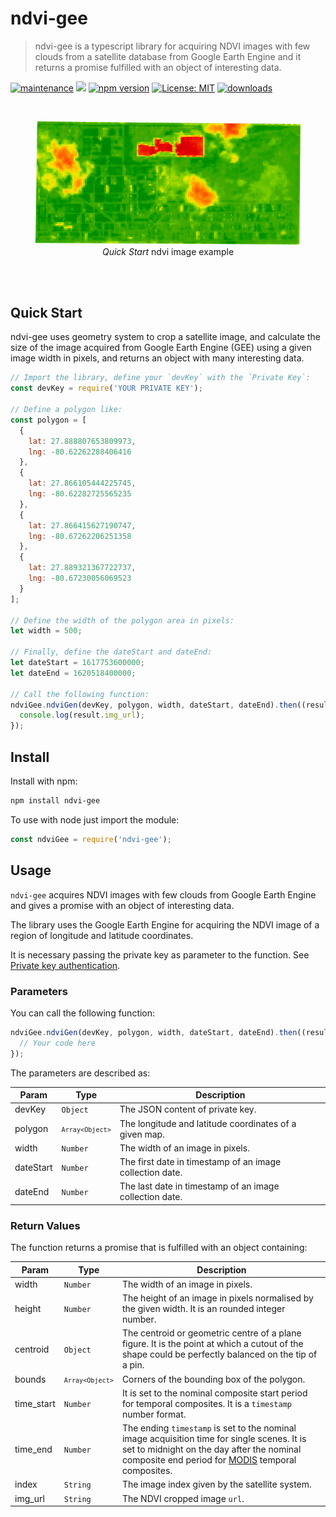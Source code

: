 # ndvi-gee

> ndvi-gee is a typescript library for acquiring NDVI images with few clouds from a satellite database from Google Earth Engine and it returns a promise fulfilled with an object of interesting data.

[![maintenance](https://img.shields.io/npms-io/maintenance-score/ndvi-gee)](https://www.npmjs.com/package/ndvi-gee) [![](https://img.shields.io/github/languages/top/CapnSane/ndvi-gee)](https://github.com/CapnSane/ndvi-gee) [![npm version](https://badge.fury.io/js/ndvi-gee.svg)](https://badge.fury.io/js/ndvi-gee) [![License: MIT](https://img.shields.io/badge/license-MIT-blue)](https://opensource.org/licenses/MIT) [![downloads](https://img.shields.io/npm/dt/ndvi-gee)](https://img.shields.io/npm/dt/ndvi-gee)

<br>
<div style="text-align: center;">
  <figure >
    <img src="images/example.png" alt="example" />
    <figcaption style="text-align: center;"><i>Quick Start</i> ndvi image example</figcaption>
  </figure>
</div>
<br>
<br>

## Quick Start

ndvi-gee uses geometry system to crop a satellite image, and calculate the size of the image acquired from Google Earth Engine (GEE) using a given image width in pixels, and returns an object with many interesting data.

```js
// Import the library, define your `devKey` with the `Private Key`:
const devKey = require('YOUR PRIVATE KEY');

// Define a polygon like:
const polygon = [
  {
    lat: 27.888807653809973,
    lng: -80.62262288406416
  },
  {
    lat: 27.866105444225745,
    lng: -80.62282725565235
  },
  {
    lat: 27.866415627190747,
    lng: -80.67262206251358
  },
  {
    lat: 27.889321367722737,
    lng: -80.67230056069523
  }
];

// Define the width of the polygon area in pixels:
let width = 500;

// Finally, define the dateStart and dateEnd:
let dateStart = 1617753600000;
let dateEnd = 1620518400000;

// Call the following function:
ndviGee.ndviGen(devKey, polygon, width, dateStart, dateEnd).then((result) => {
  console.log(result.img_url);
});
```

## Install

Install with npm:

```bash
npm install ndvi-gee
```

To use with node just import the module:

```js
const ndviGee = require('ndvi-gee');
```

## Usage

`ndvi-gee` acquires NDVI images with few clouds from Google Earth Engine and gives a promise with an object of interesting data.

The library uses the Google Earth Engine for acquiring the NDVI image of a region of longitude and latitude coordinates.

It is necessary passing the private key as parameter to the function. See [Private key authentication](https://developers.google.com/earth-engine/apidocs/ee-data-authenticateviaprivatekey?hl=en).

### Parameters

You can call the following function:

```typescript
ndviGee.ndviGen(devKey, polygon, width, dateStart, dateEnd).then((result) => {
  // Your code here
});
```

The parameters are described as:

| Param     | Type                         | Description                                              |
| --------- | ---------------------------- | -------------------------------------------------------- |
| devKey    | <code>Object</code>          | The JSON content of private key.                         |
| polygon   | <code>`Array<Object>`</code> | The longitude and latitude coordinates of a given map.   |
| width     | <code>Number</code>          | The width of an image in pixels.                         |
| dateStart | <code>Number</code>          | The first date in timestamp of an image collection date. |
| dateEnd   | <code>Number</code>          | The last date in timestamp of an image collection date.  |

### Return Values

The function returns a promise that is fulfilled with an object containing:

| Param      | Type                         | Description                                                                                                                                                                                                                   |
| ---------- | ---------------------------- | ----------------------------------------------------------------------------------------------------------------------------------------------------------------------------------------------------------------------------- |
| width      | <code>Number</code>          | The width of an image in pixels.                                                                                                                                                                                              |
| height     | <code>Number</code>          | The height of an image in pixels normalised by the given width. It is an rounded integer number.                                                                                                                              |
| centroid   | <code>Object</code>          | The centroid or geometric centre of a plane figure. It is the point at which a cutout of the shape could be perfectly balanced on the tip of a pin.                                                                           |
| bounds     | <code>`Array<Object>`</code> | Corners of the bounding box of the polygon.                                                                                                                                                                                   |
| time_start | <code>Number</code>          | It is set to the nominal composite start period for temporal composites. It is a `timestamp` number format.                                                                                                                   |
| time_end   | <code>Number</code>          | The ending `timestamp` is set to the nominal image acquisition time for single scenes. It is set to midnight on the day after the nominal composite end period for [MODIS](https://modis.gsfc.nasa.gov/) temporal composites. |
| index      | <code>String</code>          | The image index given by the satellite system.                                                                                                                                                                                |
| img_url    | <code>String</code>          | The NDVI cropped image `url`.                                                                                                                                                                                                 |
